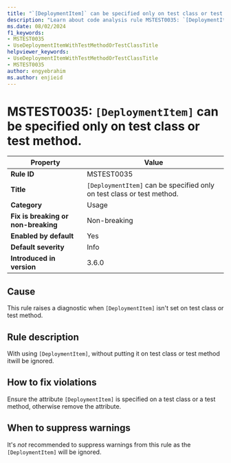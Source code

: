 ```yaml
---
title: "`[DeploymentItem]` can be specified only on test class or test method."
description: "Learn about code analysis rule MSTEST0035: `[DeploymentItem]` can be specified only on test class or test method."
ms.date: 08/02/2024
f1_keywords:
- MSTEST0035
- UseDeploymentItemWithTestMethodOrTestClassTitle
helpviewer_keywords:
- UseDeploymentItemWithTestMethodOrTestClassTitle
- MSTEST0035
author: engyebrahim
ms.author: enjieid
---
```

# MSTEST0035: `[DeploymentItem]` can be specified only on test class or test method.

| Property                            | Value                                                                  |
|-------------------------------------|------------------------------------------------------------------------|
| **Rule ID**                         | MSTEST0035                                                             |
| **Title**                           | `[DeploymentItem]` can be specified only on test class or test method. |
| **Category**                        | Usage                                                                  |
| **Fix is breaking or non-breaking** | Non-breaking                                                           |
| **Enabled by default**              | Yes                                                                    |
| **Default severity**                | Info                                                                   |
| **Introduced in version**           | 3.6.0                                                                  |

## Cause

This rule raises a diagnostic when `[DeploymentItem]` isn't set on test class or test method.

## Rule description

With using  `[DeploymentItem]`, without putting it on test class or test method itwill be ignored.

## How to fix violations

Ensure the attribute `[DeploymentItem]` is specified on a test class or a test method, otherwise remove the attribute.

## When to suppress warnings

It's _not_ recommended to suppress warnings from this rule as the `[DeploymentItem]` will be ignored.
